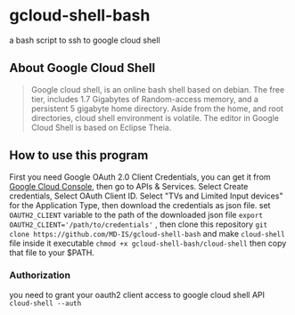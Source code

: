 # gcloud-shell-bash
a bash script to ssh to google cloud shell

## About Google Cloud Shell
> Google cloud shell, is an online bash shell based on debian. The free tier, includes 1.7 Gigabytes of Random-access memory, and a persistent 5 gigabyte home directory. Aside from the home, and root directories, cloud shell environment is volatile. The editor in Google Cloud Shell is based on Eclipse Theia.

## How to use this program

First you need Google OAuth 2.0 Client Credentials, you can get it from [Google Cloud Console](https://console.cloud.google.com/), then go to APIs & Services. Select Create credentials, Select OAuth Client ID. Select "TVs and Limited Input devices" for the Application Type, then download the credentials as json file.
set `OAUTH2_CLIENT` variable to the path of the downloaded json file ```export OAUTH2_CLIENT='/path/to/credentials'```
, then clone this repository ```git clone https://github.com/MD-IS/gcloud-shell-bash```
and make `cloud-shell` file inside it executable ```chmod +x gcloud-shell-bash/cloud-shell```
then copy that file to your $PATH.

### Authorization

you need to grant your oauth2 client access to google cloud shell API
```cloud-shell --auth```


